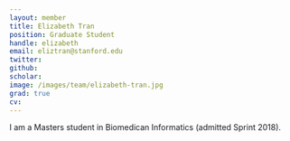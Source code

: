 ```yaml
---
layout: member
title: Elizabeth Tran
position: Graduate Student
handle: elizabeth
email: eliztran@stanford.edu
twitter: 
github: 
scholar: 
image: /images/team/elizabeth-tran.jpg
grad: true
cv: 
---
```


I am a Masters student in Biomedican Informatics (admitted Sprint 2018).


